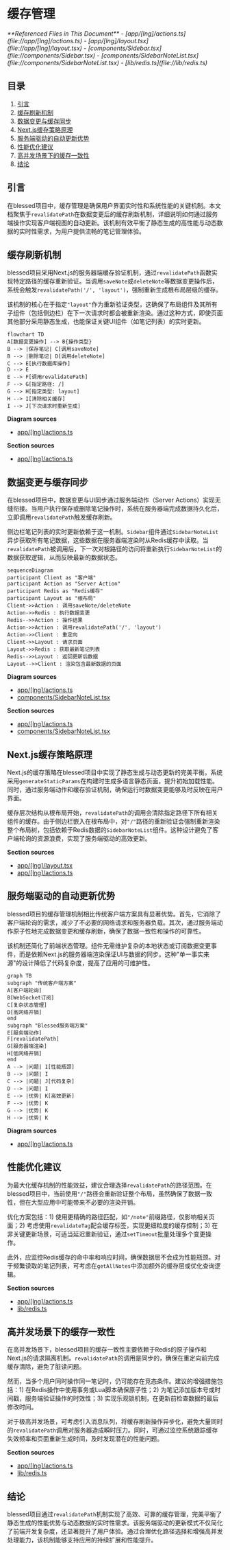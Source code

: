 # 缓存管理

<cite>
**Referenced Files in This Document**  
- [app/[lng]/actions.ts](file://app/[lng]/actions.ts)
- [app/[lng]/layout.tsx](file://app/[lng]/layout.tsx)
- [components/Sidebar.tsx](file://components/Sidebar.tsx)
- [components/SidebarNoteList.tsx](file://components/SidebarNoteList.tsx)
- [lib/redis.ts](file://lib/redis.ts)
</cite>

## 目录
1. [引言](#引言)
2. [缓存刷新机制](#缓存刷新机制)
3. [数据变更与缓存同步](#数据变更与缓存同步)
4. [Next.js缓存策略原理](#nextjs缓存策略原理)
5. [服务端驱动的自动更新优势](#服务端驱动的自动更新优势)
6. [性能优化建议](#性能优化建议)
7. [高并发场景下的缓存一致性](#高并发场景下的缓存一致性)
8. [结论](#结论)

## 引言
在blessed项目中，缓存管理是确保用户界面实时性和系统性能的关键机制。本文档聚焦于`revalidatePath`在数据变更后的缓存刷新机制，详细说明如何通过服务端操作实现客户端视图的自动更新。该机制有效平衡了静态生成的高性能与动态数据的实时性需求，为用户提供流畅的笔记管理体验。

## 缓存刷新机制
blessed项目采用Next.js的服务器端缓存验证机制，通过`revalidatePath`函数实现特定路径的缓存重新验证。当调用`saveNote`或`deleteNote`等数据变更操作后，系统会触发`revalidatePath('/', 'layout')`，强制重新生成根布局层级的缓存。

该机制的核心在于指定`"layout"`作为重新验证类型，这确保了布局组件及其所有子组件（包括侧边栏）在下一次请求时都会被重新渲染。通过这种方式，即使页面其他部分采用静态生成，也能保证关键UI组件（如笔记列表）的实时更新。

```mermaid
flowchart TD
A[数据变更操作] --> B{操作类型}
B --> |保存笔记| C[调用saveNote]
B --> |删除笔记| D[调用deleteNote]
C --> E[执行数据库操作]
D --> E
E --> F[调用revalidatePath]
F --> G[指定路径: /]
G --> H[指定类型: layout]
H --> I[清除相关缓存]
I --> J[下次请求时重新生成]
```

**Diagram sources**
- [app/[lng]/actions.ts](file://app/[lng]/actions.ts#L50-L75)

**Section sources**
- [app/[lng]/actions.ts](file://app/[lng]/actions.ts#L1-L76)

## 数据变更与缓存同步
在blessed项目中，数据变更与UI同步通过服务端动作（Server Actions）实现无缝衔接。当用户执行保存或删除笔记操作时，系统在服务器端完成数据持久化后，立即调用`revalidatePath`触发缓存刷新。

侧边栏笔记列表的实时更新依赖于这一机制。`Sidebar`组件通过`SidebarNoteList`异步获取所有笔记数据，这些数据在服务器端渲染时从Redis缓存中读取。当`revalidatePath`被调用后，下一次对根路径的访问将重新执行`SidebarNoteList`的数据获取逻辑，从而反映最新的数据状态。

```mermaid
sequenceDiagram
participant Client as "客户端"
participant Action as "Server Action"
participant Redis as "Redis缓存"
participant Layout as "根布局"
Client->>Action : 调用saveNote/deleteNote
Action->>Redis : 执行数据变更
Redis-->>Action : 操作结果
Action->>Action : 调用revalidatePath('/', 'layout')
Action->>Client : 重定向
Client->>Layout : 请求页面
Layout->>Redis : 获取最新笔记列表
Redis-->>Layout : 返回更新后数据
Layout-->>Client : 渲染包含最新数据的页面
```

**Diagram sources**
- [app/[lng]/actions.ts](file://app/[lng]/actions.ts#L40-L75)
- [components/SidebarNoteList.tsx](file://components/SidebarNoteList.tsx#L1-L30)

**Section sources**
- [app/[lng]/actions.ts](file://app/[lng]/actions.ts#L40-L76)
- [components/SidebarNoteList.tsx](file://components/SidebarNoteList.tsx#L1-L30)

## Next.js缓存策略原理
Next.js的缓存策略在blessed项目中实现了静态生成与动态更新的完美平衡。系统采用`generateStaticParams`在构建时生成多语言静态页面，提升初始加载性能。同时，通过服务端动作和缓存验证机制，确保运行时数据变更能够及时反映在用户界面。

缓存层次结构从根布局开始，`revalidatePath`的调用会清除指定路径下所有相关组件的缓存。由于侧边栏嵌入在根布局中，对`"/"`路径的重新验证会强制重新渲染整个布局树，包括依赖于Redis数据的`SidebarNoteList`组件。这种设计避免了客户端轮询的资源浪费，实现了服务端驱动的高效更新。

**Section sources**
- [app/[lng]/layout.tsx](file://app/[lng]/layout.tsx#L1-L40)
- [app/[lng]/actions.ts](file://app/[lng]/actions.ts#L1-L76)

## 服务端驱动的自动更新优势
blessed项目的缓存管理机制相比传统客户端方案具有显著优势。首先，它消除了客户端轮询的需求，减少了不必要的网络请求和服务器负载。其次，通过服务端动作原子性地完成数据变更和缓存刷新，确保了数据一致性和操作的可靠性。

该机制还简化了前端状态管理。组件无需维护复杂的本地状态或订阅数据变更事件，而是依赖Next.js的服务器端渲染保证UI与数据的同步。这种"单一事实来源"的设计降低了代码复杂度，提高了应用的可维护性。

```mermaid
graph TB
subgraph "传统客户端方案"
A[客户端轮询]
B[WebSocket订阅]
C[复杂状态管理]
D[高网络开销]
end
subgraph "Blessed服务端方案"
E[服务端动作]
F[revalidatePath]
G[服务器端渲染]
H[低网络开销]
end
A --> |问题| I[性能瓶颈]
B --> |问题| I
C --> |问题| J[代码复杂]
D --> |问题| I
E --> |优势| K[高效更新]
F --> |优势| K
G --> |优势| K
H --> |优势| K
```

**Diagram sources**
- [app/[lng]/actions.ts](file://app/[lng]/actions.ts#L40-L75)

## 性能优化建议
为最大化缓存机制的性能效益，建议合理选择`revalidatePath`的路径范围。在blessed项目中，当前使用`"/"`路径会重新验证整个布局，虽然确保了数据一致性，但在大型应用中可能带来不必要的渲染开销。

优化方案包括：1) 使用更精确的路径匹配，如`"/note"`前缀路径，仅影响相关页面；2) 考虑使用`revalidateTag`配合缓存标签，实现更细粒度的缓存控制；3) 在非关键更新场景，可适当延迟重新验证，通过`setTimeout`批量处理多个变更操作。

此外，应监控Redis缓存的命中率和响应时间，确保数据层不会成为性能瓶颈。对于频繁读取的笔记列表，可考虑在`getAllNotes`中添加额外的缓存层或优化查询逻辑。

**Section sources**
- [app/[lng]/actions.ts](file://app/[lng]/actions.ts#L50-L75)
- [lib/redis.ts](file://lib/redis.ts#L1-L46)

## 高并发场景下的缓存一致性
在高并发场景下，blessed项目的缓存一致性主要依赖于Redis的原子操作和Next.js的请求隔离机制。`revalidatePath`的调用是同步的，确保在重定向前完成缓存清除，避免了脏读问题。

然而，当多个用户同时操作同一笔记时，仍可能存在竞态条件。建议的增强措施包括：1) 在Redis操作中使用事务或Lua脚本确保原子性；2) 为笔记添加版本号或时间戳，服务端验证操作的时效性；3) 实现乐观锁机制，在更新前检查数据的最后修改时间。

对于极高并发场景，可考虑引入消息队列，将缓存刷新操作异步化，避免大量同时的`revalidatePath`调用对服务器造成瞬时压力。同时，可通过监控系统跟踪缓存失效频率和页面重新生成时间，及时发现潜在的性能问题。

**Section sources**
- [app/[lng]/actions.ts](file://app/[lng]/actions.ts#L40-L75)
- [lib/redis.ts](file://lib/redis.ts#L1-L46)

## 结论
blessed项目通过`revalidatePath`机制实现了高效、可靠的缓存管理，完美平衡了静态生成的性能优势与动态数据的实时性需求。该服务端驱动的更新模式不仅简化了前端开发复杂度，还显著提升了用户体验。通过合理优化路径选择和增强高并发处理能力，该机制能够支持应用的持续扩展和性能提升。